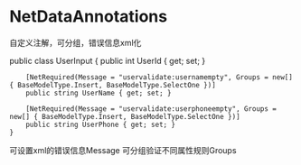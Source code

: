 # NetDataAnnotations
自定义注解，可分组，错误信息xml化

 public class UserInput
    {
        public int UserId { get; set; }

        [NetRequired(Message = "uservalidate:usernamempty", Groups = new[] { BaseModelType.Insert, BaseModelType.SelectOne })]
        public string UserName { get; set; }

        [NetRequired(Message = "uservalidate:userphoneempty", Groups = new[] { BaseModelType.Insert, BaseModelType.SelectOne })]
        public string UserPhone { get; set; }
    }

可设置xml的错误信息Message
可分组验证不同属性规则Groups
